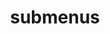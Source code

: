 ---
layout: page
title: submenus
nav: false #true
nav_order: 7
dropdown: true
children:
    - title: publications
      permalink: /publications/
    - title: divider
    - title: projects
      permalink: /projects/
    - title: divider
    - title: blog
      permalink: /blog/
---